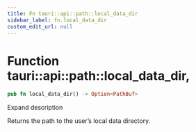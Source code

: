 ```yaml
---
title: Fn tauri::api::path::local_data_dir
sidebar_label: fn.local_data_dir
custom_edit_url: null
---
```


  # Function tauri::api::path::local_data_dir,

```rs
pub fn local_data_dir() -> Option<PathBuf>
```

Expand description

Returns the path to the user’s local data directory.
  